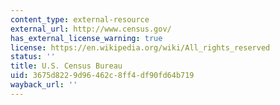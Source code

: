 ```yaml
---
content_type: external-resource
external_url: http://www.census.gov/
has_external_license_warning: true
license: https://en.wikipedia.org/wiki/All_rights_reserved
status: ''
title: U.S. Census Bureau
uid: 3675d822-9d96-462c-8ff4-df90fd64b719
wayback_url: ''
---
```

